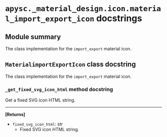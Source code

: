 # `apysc._material_design.icon.material_import_export_icon` docstrings

## Module summary

The class implementation for the `import_export` material icon.

## `MaterialimportExportIcon` class docstring

The class implementation for the `import_export` material icon.

### `_get_fixed_svg_icon_html` method docstring

Get a fixed SVG icon HTML string.<hr>

**[Returns]**

- `fixed_svg_icon_html`: str
  - Fixed SVG icon HTML string.